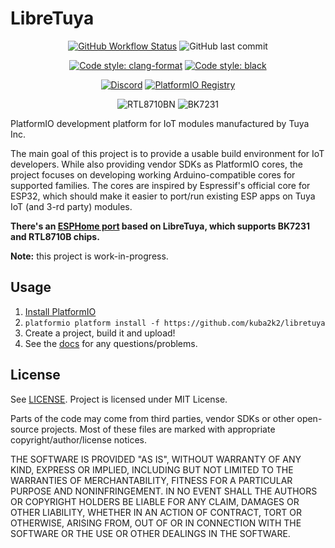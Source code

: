 # LibreTuya

<div align="center" markdown>

[![GitHub Workflow Status](https://img.shields.io/github/workflow/status/kuba2k2/libretuya/Deploy%20docs%20on%20GitHub%20Pages?label=docs&logo=markdown)](https://kuba2k2.github.io/libretuya/)
![GitHub last commit](https://img.shields.io/github/last-commit/kuba2k2/libretuya?logo=github)

[![Code style: clang-format](https://img.shields.io/badge/code%20style-clang--format-purple.svg)](.clang-format)
[![Code style: black](https://img.shields.io/badge/code%20style-black-000000.svg)](https://github.com/psf/black)

[![Discord](https://img.shields.io/discord/967863521511608370?color=%235865F2&label=Discord&logo=discord&logoColor=white)](https://discord.gg/SyGCB9Xwtf)
[![PlatformIO Registry](https://badges.registry.platformio.org/packages/kuba2k2/platform/libretuya.svg)](https://registry.platformio.org/platforms/kuba2k2/libretuya)

![RTL8710BN](https://img.shields.io/badge/-rtl8710bn-blue)
![BK7231](https://img.shields.io/badge/-bk7231-blue)

</div>

PlatformIO development platform for IoT modules manufactured by Tuya Inc.

The main goal of this project is to provide a usable build environment for IoT developers. While also providing vendor SDKs as PlatformIO cores,
the project focuses on developing working Arduino-compatible cores for supported families. The cores are inspired by Espressif's official core for ESP32,
which should make it easier to port/run existing ESP apps on Tuya IoT (and 3-rd party) modules.

**There's an [ESPHome port](https://docs.libretuya.ml/docs/projects/esphome/) based on LibreTuya, which supports BK7231 and RTL8710B chips.**

**Note:** this project is work-in-progress.

## Usage

1. [Install PlatformIO](https://platformio.org/platformio-ide)
2. `platformio platform install -f https://github.com/kuba2k2/libretuya`
3. Create a project, build it and upload!
4. See the [docs](https://docs.libretuya.ml/) for any questions/problems.

<!--
## Arduino Core support status

Note: this list will probably change with each functionality update.

&nbsp;              | `realtek-ambz` | `beken-72xx`
--------------------|----------------|-------------
Core functions      | ✔️             | ✔️
GPIO/PWM/IRQ        | ✔️/✔️/✔️       | ✔️/✔️/✔️
Analog input (ADC)  | ✔️             | ✔️
Serial              | ✔️             | ✔️
Serial (extra)      | 0, 1, 2        | 1, 2
Flash I/O           | ✔️             | ✔️
**CORE LIBRARIES**  |                |
SoftwareSerial      | ✔️             | ❌
SPI                 | ❌              | ❌
Wire                | ❗              | ❌
**OTHER LIBRARIES** |                |
Wi-Fi STA/AP/Mixed  | ✔️             | ✔️
Wi-Fi Events        | ✔️             | ✔️
TCP Client (SSL)    | ✔️ (✔️)        | ✔️ (❗)
TCP Server          | ✔️             | ✔️
IPv6                | ❌              | ❌
HTTP Client (SSL)   | ✔️ (✔️)        | ❓
HTTP Server         | ✔️             | ✔️
NVS / Preferences   | ✔️              | ✔️
SPIFFS              | ❌              | ❌
BLE                 | -              | ❌
NTP                 | ✔️              | ✔️
OTA                 | ✔️             | ✔️
MDNS                | ✔️             | ✔️
MQTT                | ✅              | ❌
SD                  | ❌              | ❌

Symbols:

- ✔️ working
- ✅ tested, external library
- ❓ untested
- ❗ broken
- ❌ not implemented (yet?)
- \- not applicable

Names:

- Core functions - stuff like delay(), millis(), yield(), etc.
- **CORE LIBRARIES** - included normally in all Arduino cores
- **OTHER LIBRARIES** - included in ESP32 core or downloadable
-->

## License

See [LICENSE](LICENSE). Project is licensed under MIT License.

Parts of the code may come from third parties, vendor SDKs or other open-source projects.
Most of these files are marked with appropriate copyright/author/license notices.

THE SOFTWARE IS PROVIDED "AS IS", WITHOUT WARRANTY OF ANY KIND, EXPRESS OR
IMPLIED, INCLUDING BUT NOT LIMITED TO THE WARRANTIES OF MERCHANTABILITY,
FITNESS FOR A PARTICULAR PURPOSE AND NONINFRINGEMENT. IN NO EVENT SHALL THE
AUTHORS OR COPYRIGHT HOLDERS BE LIABLE FOR ANY CLAIM, DAMAGES OR OTHER
LIABILITY, WHETHER IN AN ACTION OF CONTRACT, TORT OR OTHERWISE, ARISING FROM,
OUT OF OR IN CONNECTION WITH THE SOFTWARE OR THE USE OR OTHER DEALINGS IN THE
SOFTWARE.
